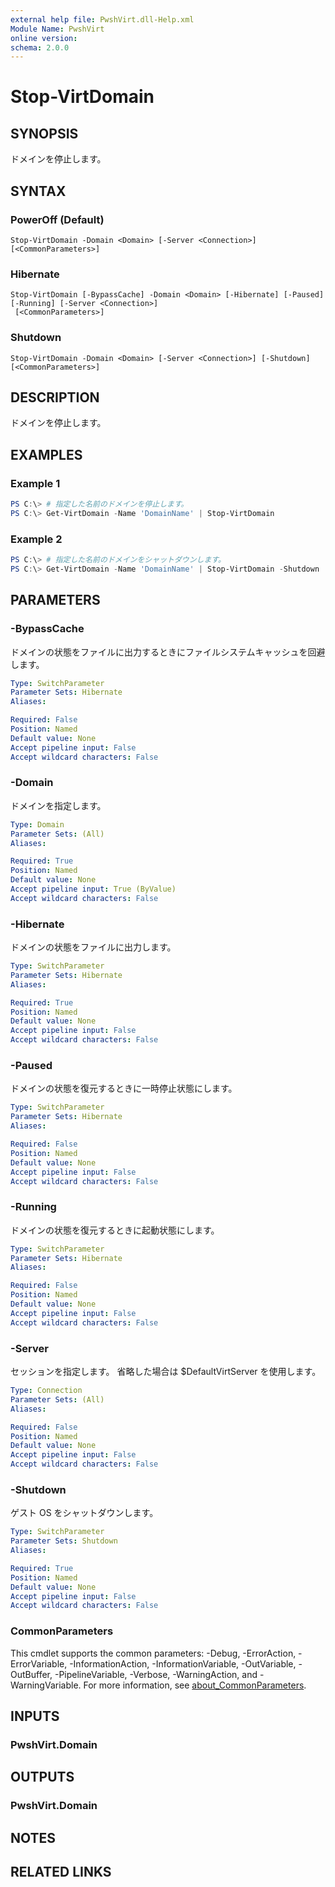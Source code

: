 ```yaml
---
external help file: PwshVirt.dll-Help.xml
Module Name: PwshVirt
online version:
schema: 2.0.0
---
```


# Stop-VirtDomain

## SYNOPSIS
ドメインを停止します。

## SYNTAX

### PowerOff (Default)
```
Stop-VirtDomain -Domain <Domain> [-Server <Connection>] [<CommonParameters>]
```

### Hibernate
```
Stop-VirtDomain [-BypassCache] -Domain <Domain> [-Hibernate] [-Paused] [-Running] [-Server <Connection>]
 [<CommonParameters>]
```

### Shutdown
```
Stop-VirtDomain -Domain <Domain> [-Server <Connection>] [-Shutdown] [<CommonParameters>]
```

## DESCRIPTION
ドメインを停止します。

## EXAMPLES

### Example 1
```powershell
PS C:\> # 指定した名前のドメインを停止します。
PS C:\> Get-VirtDomain -Name 'DomainName' | Stop-VirtDomain
```

### Example 2
```powershell
PS C:\> # 指定した名前のドメインをシャットダウンします。
PS C:\> Get-VirtDomain -Name 'DomainName' | Stop-VirtDomain -Shutdown
```

## PARAMETERS

### -BypassCache
ドメインの状態をファイルに出力するときにファイルシステムキャッシュを回避します。

```yaml
Type: SwitchParameter
Parameter Sets: Hibernate
Aliases:

Required: False
Position: Named
Default value: None
Accept pipeline input: False
Accept wildcard characters: False
```

### -Domain
ドメインを指定します。

```yaml
Type: Domain
Parameter Sets: (All)
Aliases:

Required: True
Position: Named
Default value: None
Accept pipeline input: True (ByValue)
Accept wildcard characters: False
```

### -Hibernate
ドメインの状態をファイルに出力します。

```yaml
Type: SwitchParameter
Parameter Sets: Hibernate
Aliases:

Required: True
Position: Named
Default value: None
Accept pipeline input: False
Accept wildcard characters: False
```

### -Paused
ドメインの状態を復元するときに一時停止状態にします。

```yaml
Type: SwitchParameter
Parameter Sets: Hibernate
Aliases:

Required: False
Position: Named
Default value: None
Accept pipeline input: False
Accept wildcard characters: False
```

### -Running
ドメインの状態を復元するときに起動状態にします。

```yaml
Type: SwitchParameter
Parameter Sets: Hibernate
Aliases:

Required: False
Position: Named
Default value: None
Accept pipeline input: False
Accept wildcard characters: False
```

### -Server
セッションを指定します。
省略した場合は $DefaultVirtServer を使用します。

```yaml
Type: Connection
Parameter Sets: (All)
Aliases:

Required: False
Position: Named
Default value: None
Accept pipeline input: False
Accept wildcard characters: False
```

### -Shutdown
ゲスト OS をシャットダウンします。

```yaml
Type: SwitchParameter
Parameter Sets: Shutdown
Aliases:

Required: True
Position: Named
Default value: None
Accept pipeline input: False
Accept wildcard characters: False
```

### CommonParameters
This cmdlet supports the common parameters: -Debug, -ErrorAction, -ErrorVariable, -InformationAction, -InformationVariable, -OutVariable, -OutBuffer, -PipelineVariable, -Verbose, -WarningAction, and -WarningVariable. For more information, see [about_CommonParameters](http://go.microsoft.com/fwlink/?LinkID=113216).

## INPUTS

### PwshVirt.Domain
## OUTPUTS

### PwshVirt.Domain
## NOTES

## RELATED LINKS
